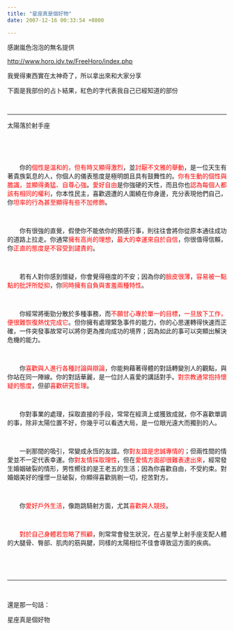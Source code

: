 ```yaml
---
title: "星座真是個好物"
date: 2007-12-16 00:33:54 +0800

---
```

<p>感謝嵐色泡泡的無名提供</p><p><a href="http://www.horo.idv.tw/FreeHoro/index.php">http://www.horo.idv.tw/FreeHoro/index.php</a></p><p>我覺得東西實在太神奇了，所以拿出來和大家分享</p><p>下面是我部份的占卜結果，紅色的字代表我自己已經知道的部份</p><p> </p><hr /><p class="MsoNormal" style="MARGIN: 0cm 0cm 0pt"><span style="FONT-FAMILY: 新細明體; mso-ascii-font-family: 'Times New Roman'; mso-hansi-font-family: 'Times New Roman'">太陽落於射手座</span><span lang="EN-US"></span><p>&nbsp;</p><p class="MsoNormal" style="MARGIN: 0cm 0cm 0pt"><span lang="EN-US"></span><p>&nbsp;</p><p class="MsoNormal" style="MARGIN: 0cm 0cm 0pt"><span style="FONT-FAMILY: 新細明體; mso-ascii-font-family: 'Times New Roman'; mso-hansi-font-family: 'Times New Roman'">　　你的<span style="COLOR: red">個性是溫和的，但有時又顯得激烈</span>，並<span style="COLOR: red">討厭不文雅的舉動</span>，是一位天生有著貴族氣息的人，你個人的儀表態度是極明朗且具有鼓舞性的。<span style="COLOR: red">你有生動的個性與膽識，並顯得勇猛、自尊心強</span>。<span style="COLOR: red">愛好自由</span>是你強硬的天性，而且你也<span style="COLOR: red">認為每個人都該有相同的權利</span>，你本性民主，喜歡週遭的人圍繞在你身邊，充分表現他們自己，你<span style="COLOR: red">坦率的行為甚至顯得有些不加修飾</span>。</span><span lang="EN-US"></span><p>&nbsp;</p><p class="MsoNormal" style="MARGIN: 0cm 0cm 0pt"><span style="FONT-FAMILY: 新細明體; mso-ascii-font-family: 'Times New Roman'; mso-hansi-font-family: 'Times New Roman'">　　你有很強的直覺，假使你不能依你的預感行事，則往往會將你從原本通往成功的道路上拉走。你通常<span style="COLOR: red">擁有高尚的理想</span>，<span style="COLOR: red">最大的幸運來自於自信</span>，你很值得信賴，你<span style="COLOR: red">正直的態度是不容受到譴責的</span>。</span><span lang="EN-US"></span><p>&nbsp;</p><p class="MsoNormal" style="MARGIN: 0cm 0cm 0pt"><span style="FONT-FAMILY: 新細明體; mso-ascii-font-family: 'Times New Roman'; mso-hansi-font-family: 'Times New Roman'">　　若有人對你感到懷疑，你會覺得極度的不安；因為你的<span style="COLOR: red">臉皮很薄</span>，<span style="COLOR: red">容易被一點點的批評所貶抑</span>，你<span style="COLOR: red">同時擁有自負與害羞兩種特性</span>。</span><span lang="EN-US"></span><p>&nbsp;</p><p class="MsoNormal" style="MARGIN: 0cm 0cm 0pt"><span style="FONT-FAMILY: 新細明體; mso-ascii-font-family: 'Times New Roman'; mso-hansi-font-family: 'Times New Roman'">　　你經常將衝勁分散於多種事務，而<span style="COLOR: red">不願甘心專於單一的目標</span>，<span style="COLOR: red">一旦放下工作，便很難恢復熱忱完成它</span>。但你擁有處理緊急事件的能力，你的心思運轉得快速而正確，一件突發事故常可以將你更為推向成功的境界；因為如此的事可以突顯出解決危機的能力。</span><span lang="EN-US"></span><p>&nbsp;</p><p class="MsoNormal" style="MARGIN: 0cm 0cm 0pt"><span style="FONT-FAMILY: 新細明體; mso-ascii-font-family: 'Times New Roman'; mso-hansi-font-family: 'Times New Roman'">　　你<span style="COLOR: red">喜歡與人進行各種討論與辯論</span>，你能夠藉著得體的對話轉變別人的觀點，與你站在同一陣線。你的對話華麗，是一位討人喜愛的講話對手。<span style="COLOR: red">對宗教通常抱持懷疑的態度</span>，但卻<span style="COLOR: red">喜歡研究哲理</span>。</span><span lang="EN-US"></span><p>&nbsp;</p><p class="MsoNormal" style="MARGIN: 0cm 0cm 0pt"><span style="FONT-FAMILY: 新細明體; mso-ascii-font-family: 'Times New Roman'; mso-hansi-font-family: 'Times New Roman'">　　你對事業的處理，採取直接的手段，常常在經濟上或獲致成就，你不喜歡單調的事，除非太陽位置不好，你幾乎可以看透大局，是一位眼光遠大而獨到的人。</span><span lang="EN-US"></span><p>&nbsp;</p><p class="MsoNormal" style="MARGIN: 0cm 0cm 0pt"><span style="FONT-FAMILY: 新細明體; mso-ascii-font-family: 'Times New Roman'; mso-hansi-font-family: 'Times New Roman'">　　一剎那間的吸引，常變成永恆的友誼。你<span style="COLOR: red">對友誼是忠誠專情的</span>；但兩性間的情愛並不一定代表幸運。你<span style="COLOR: red">對友情採取理性</span>，但在<span style="COLOR: red">愛情方面卻很難表達出來</span>，經常發生婚姻破裂的情形，男性嚮往的是王老五的生活；因為你喜歡自由，不受約束。對婚姻美好的憧憬一旦破裂，你顯得喜歡挑剔一切，挖苦對方。</span><span lang="EN-US"></span><p>&nbsp;</p><p class="MsoNormal" style="MARGIN: 0cm 0cm 0pt"><span style="FONT-FAMILY: 新細明體; mso-ascii-font-family: 'Times New Roman'; mso-hansi-font-family: 'Times New Roman'">　　你<span style="COLOR: red">愛好戶外生活</span>，像跑跳騎射方面，尤其<span style="COLOR: red">喜歡與人競技</span>。</span><span lang="EN-US"></span><p>&nbsp;</p><p class="MsoNormal" style="MARGIN: 0cm 0cm 0pt"><span style="FONT-FAMILY: 新細明體; mso-ascii-font-family: 'Times New Roman'; mso-hansi-font-family: 'Times New Roman'">　　<span style="COLOR: red">對於自己身體若忽略了照顧</span>，則常常會發生狀況，在占星學上射手座支配人體的大腿骨、臀部、肌肉的筋與腱，同樣的太陽相位不佳會導致這方面的疾病。</span><span lang="EN-US"></span><p>&nbsp;</p><p>&nbsp;</p><hr /><p>&nbsp;</p><p>還是那一句話：</p><p>星座真是個好物</p></p><p> </p></p><p> </p></p><p> </p></p><p> </p></p><p> </p></p><p> </p></p><p> </p></p><p> </p></p><p> </p></p><p> </p></p><p> </p>
